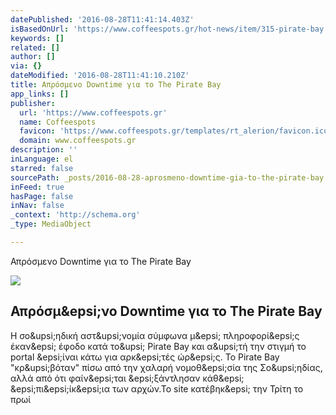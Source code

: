 ```yaml
---
datePublished: '2016-08-28T11:41:14.403Z'
isBasedOnUrl: 'https://www.coffeespots.gr/hot-news/item/315-pirate-bay'
keywords: []
related: []
author: []
via: {}
dateModified: '2016-08-28T11:41:10.210Z'
title: Απρόσμενο Downtime για το The Pirate Bay
app_links: []
publisher:
  url: 'https://www.coffeespots.gr'
  name: Coffeespots
  favicon: 'https://www.coffeespots.gr/templates/rt_alerion/favicon.ico'
  domain: www.coffeespots.gr
description: ''
inLanguage: el
starred: false
sourcePath: _posts/2016-08-28-aprosmeno-downtime-gia-to-the-pirate-bay.md
inFeed: true
hasPage: false
inNav: false
_context: 'http://schema.org'
_type: MediaObject

---
```

Απρόσμενο Downtime για το The Pirate Bay

<article style=""><img src="https://imgflo.herokuapp.com/graph/vahj1ThiexotieMo/1351df3efe1b8029afa18aa59ec0fae1/noop.jpg?input=https%3A%2F%2Fwww.coffeespots.gr%2Fmedia%2Fk2%2Fitems%2Fcache%2F3f4808b525a42a0bb340252b3c0de1d3_XS.jpg" /><h1>Απρόσμ&amp;epsi;νο Downtime για το The Pirate Bay</h1><p>Η σο&amp;upsi;ηδική αστ&amp;upsi;νομία σύμφωνα μ&amp;epsi; πληροφορί&amp;epsi;ς έκαν&amp;epsi; έφοδο κατά το&amp;upsi; Pirate Bay και α&amp;upsi;τή την στιγμή το portal &amp;epsi;ίναι κάτω για αρκ&amp;epsi;τές ώρ&amp;epsi;ς. Το Pirate Bay "κρ&amp;upsi;βόταν" πίσω από την χαλαρή νομοθ&amp;epsi;σία της Σο&amp;upsi;ηδίας, αλλά από ότι φαίν&amp;epsi;ται &amp;epsi;ξάντλησαν κάθ&amp;epsi; &amp;epsi;πι&amp;epsi;ίκ&amp;epsi;ια των αρχών.Το site κατέβηκ&amp;epsi; την Τρίτη το πρωί</p></article>
